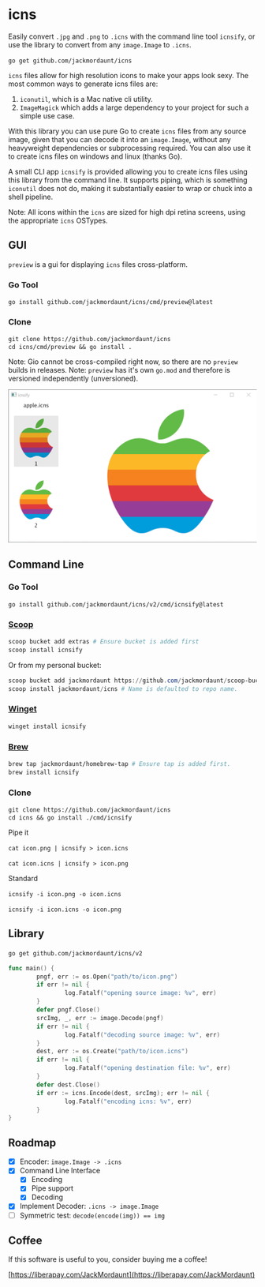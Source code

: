 # icns

Easily convert `.jpg` and `.png` to `.icns` with the command line tool `icnsify`, or use the library to convert from any `image.Image` to `.icns`.

`go get github.com/jackmordaunt/icns`

`icns` files allow for high resolution icons to make your apps look sexy. The most common ways to generate icns files are:

1. `iconutil`, which is a Mac native cli utility.
2. `ImageMagick` which adds a large dependency to your project for such a simple use case.

With this library you can use pure Go to create `icns` files from any source image, given that you can decode it into an `image.Image`, without any heavyweight dependencies or subprocessing required. You can also use it to create icns files on windows and linux (thanks Go).

A small CLI app `icnsify` is provided allowing you to create icns files using this library from the command line. It supports piping, which is something `iconutil` does not do, making it substantially easier to wrap or chuck into a shell pipeline.

Note: All icons within the `icns` are sized for high dpi retina screens, using the appropriate `icns` OSTypes.

## GUI

`preview` is a gui for displaying `icns` files cross-platform.

### Go Tool

```
go install github.com/jackmordaunt/icns/cmd/preview@latest
```

### Clone

```
git clone https://github.com/jackmordaunt/icns
cd icns/cmd/preview && go install .
```

Note: Gio cannot be cross-compiled right now, so there are no `preview` builds in releases.
Note: `preview` has it's own `go.mod` and therefore is versioned independently (unversioned).

![preview](docs/preview.png)

## Command Line

### Go Tool

```
go install github.com/jackmordaunt/icns/v2/cmd/icnsify@latest
```

### [Scoop](https://scoop.sh/)

```powershell
scoop bucket add extras # Ensure bucket is added first
scoop install icnsify
```

Or from my personal bucket:

```powershell
scoop bucket add jackmordaunt https://github.com/jackmordaunt/scoop-bucket 
scoop install jackmordaunt/icns # Name is defaulted to repo name. 
```

### [Winget](https://learn.microsoft.com/en-us/windows/package-manager/)

```powershell
winget install icnsify
```

### [Brew](https://brew.sh)

```sh
brew tap jackmordaunt/homebrew-tap # Ensure tap is added first.
brew install icnsify
```

### Clone

```
git clone https://github.com/jackmordaunt/icns
cd icns && go install ./cmd/icnsify
```

Pipe it

`cat icon.png | icnsify > icon.icns`

`cat icon.icns | icnsify > icon.png`

Standard

`icnsify -i icon.png -o icon.icns`

`icnsify -i icon.icns -o icon.png`

## Library

`go get github.com/jackmordaunt/icns/v2`

```go
func main() {
        pngf, err := os.Open("path/to/icon.png")
        if err != nil {
                log.Fatalf("opening source image: %v", err)
        }
        defer pngf.Close()
        srcImg, _, err := image.Decode(pngf)
        if err != nil {
                log.Fatalf("decoding source image: %v", err)
        }
        dest, err := os.Create("path/to/icon.icns")
        if err != nil {
                log.Fatalf("opening destination file: %v", err)
        }
        defer dest.Close()
        if err := icns.Encode(dest, srcImg); err != nil {
                log.Fatalf("encoding icns: %v", err)
        }
}
```

## Roadmap

- [x] Encoder: `image.Image -> .icns`
- [x] Command Line Interface
  - [x] Encoding
  - [x] Pipe support
  - [x] Decoding
- [x] Implement Decoder: `.icns -> image.Image`
- [ ] Symmetric test: `decode(encode(img)) == img`

## Coffee

If this software is useful to you, consider buying me a coffee!

[https://liberapay.com/JackMordaunt](https://liberapay.com/JackMordaunt)
